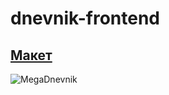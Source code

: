 # dnevnik-frontend
## [Макет](https://www.figma.com/design/JS5P44wRnNkAmBY2Z3d85l/MegaDnevnik?node-id=0-1&t=26OKTaypBs2VXvR1-1)
![MegaDnevnik](https://github.com/user-attachments/assets/02daca73-c422-4119-b3f5-c1543830305d)
